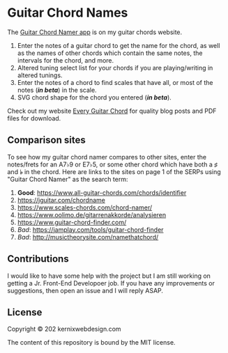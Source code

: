 # Guitar Chord Names

The [Guitar Chord Namer app](https://everyguitarchord.com/what-chord-is-this.html) is on my guitar chords website.

1. Enter the notes of a guitar chord to get the name for the chord, as well as the names of other chords which contain the same notes, the intervals for the chord, and more.
1. Altered tuning select list for your chords if you are playing/writing in altered tunings.
1. Enter the notes of a chord to find scales that have all, or most of the notes (**_in beta_**) in the scale.
1. SVG chord shape for the chord you entered (**_in beta_**).

Check out my website [Every Guitar Chord](https://everyguitarchord.com/ "Every Guitar Chord website") for quality blog posts and PDF files for download.

## Comparison sites

To see how my guitar chord namer compares to other sites, enter the notes/frets for an A7♭9 or E7♭5, or some other chord which have both a **♯** and **♭** in the chord. Here are links to the sites on page 1 of the SERPs using "Guitar Chord Namer" as the search term:

1. **Good**: https://www.all-guitar-chords.com/chords/identifier
1. https://jguitar.com/chordname
1. https://www.scales-chords.com/chord-namer/
1. https://www.oolimo.de/gitarrenakkorde/analysieren
1. https://www.guitar-chord-finder.com/
1. _Bad_: https://jamplay.com/tools/guitar-chord-finder
1. _Bad_: http://musictheorysite.com/namethatchord/

## Contributions

I would like to have some help with the project but I am still working on getting a Jr. Front-End Developoer job. If you have any improvements or suggestions, then open an issue and I will reply ASAP.

## License

Copyright © 202 kernixwebdesign.com

The content of this repository is bound by the MIT license.
